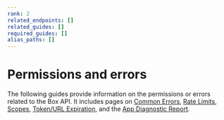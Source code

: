 ```yaml
---
rank: 2
related_endpoints: []
related_guides: []
required_guides: []
alias_paths: []
---
```


# Permissions and errors

The following guides provide information on the permissions or errors related to
the Box API. It includes pages on [Common Errors][1], [Rate Limits][2],
[Scopes][3], [Token/URL Expiration][4], and the [App Diagnostic Report][5].

[1]: g://api-calls/permissions-and-errors/common-errors
[2]: g://api-calls/permissions-and-errors/rate-limits
[3]: g://api-calls/permissions-and-errors/scopes
[4]: g://api-calls/permissions-and-errors/expiration
[5]: g://api-calls/permissions-and-errors/app-diagnostics-report
